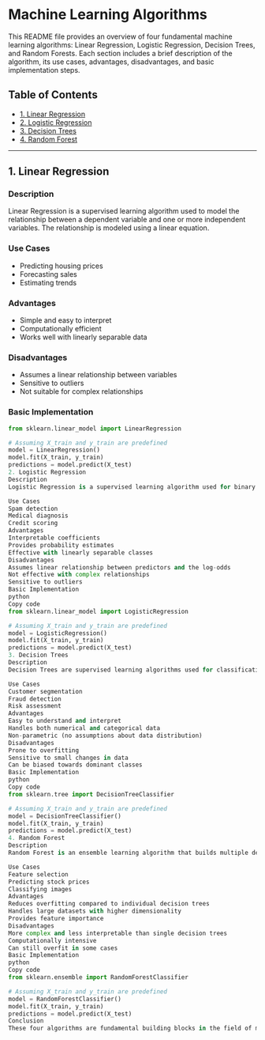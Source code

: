 # Machine Learning Algorithms

This README file provides an overview of four fundamental machine learning algorithms: Linear Regression, Logistic Regression, Decision Trees, and Random Forests. Each section includes a brief description of the algorithm, its use cases, advantages, disadvantages, and basic implementation steps.

## Table of Contents
- [1. Linear Regression](#1-linear-regression)
- [2. Logistic Regression](#2-logistic-regression)
- [3. Decision Trees](#3-decision-trees)
- [4. Random Forest](#4-random-forest)

---

## 1. Linear Regression

### Description
Linear Regression is a supervised learning algorithm used to model the relationship between a dependent variable and one or more independent variables. The relationship is modeled using a linear equation.

### Use Cases
- Predicting housing prices
- Forecasting sales
- Estimating trends

### Advantages
- Simple and easy to interpret
- Computationally efficient
- Works well with linearly separable data

### Disadvantages
- Assumes a linear relationship between variables
- Sensitive to outliers
- Not suitable for complex relationships

### Basic Implementation
```python
from sklearn.linear_model import LinearRegression

# Assuming X_train and y_train are predefined
model = LinearRegression()
model.fit(X_train, y_train)
predictions = model.predict(X_test)
2. Logistic Regression
Description
Logistic Regression is a supervised learning algorithm used for binary classification. It models the probability of a binary outcome based on one or more predictor variables.

Use Cases
Spam detection
Medical diagnosis
Credit scoring
Advantages
Interpretable coefficients
Provides probability estimates
Effective with linearly separable classes
Disadvantages
Assumes linear relationship between predictors and the log-odds
Not effective with complex relationships
Sensitive to outliers
Basic Implementation
python
Copy code
from sklearn.linear_model import LogisticRegression

# Assuming X_train and y_train are predefined
model = LogisticRegression()
model.fit(X_train, y_train)
predictions = model.predict(X_test)
3. Decision Trees
Description
Decision Trees are supervised learning algorithms used for classification and regression tasks. They model decisions based on the values of input features, splitting the data into branches to make predictions.

Use Cases
Customer segmentation
Fraud detection
Risk assessment
Advantages
Easy to understand and interpret
Handles both numerical and categorical data
Non-parametric (no assumptions about data distribution)
Disadvantages
Prone to overfitting
Sensitive to small changes in data
Can be biased towards dominant classes
Basic Implementation
python
Copy code
from sklearn.tree import DecisionTreeClassifier

# Assuming X_train and y_train are predefined
model = DecisionTreeClassifier()
model.fit(X_train, y_train)
predictions = model.predict(X_test)
4. Random Forest
Description
Random Forest is an ensemble learning algorithm that builds multiple decision trees and merges them to improve accuracy and control overfitting. It can be used for both classification and regression tasks.

Use Cases
Feature selection
Predicting stock prices
Classifying images
Advantages
Reduces overfitting compared to individual decision trees
Handles large datasets with higher dimensionality
Provides feature importance
Disadvantages
More complex and less interpretable than single decision trees
Computationally intensive
Can still overfit in some cases
Basic Implementation
python
Copy code
from sklearn.ensemble import RandomForestClassifier

# Assuming X_train and y_train are predefined
model = RandomForestClassifier()
model.fit(X_train, y_train)
predictions = model.predict(X_test)
Conclusion
These four algorithms are fundamental building blocks in the field of machine learning. Understanding their use cases, advantages, disadvantages, and basic implementations provides a solid foundation for applying them to real-world problems.
